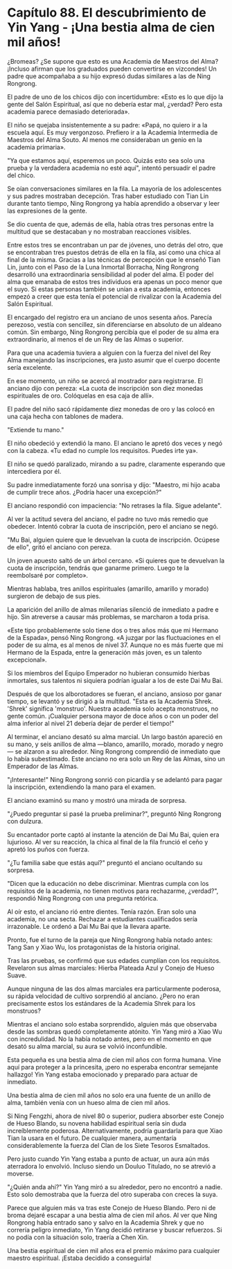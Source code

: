 
# Capítulo 88. El descubrimiento de Yin Yang - ¡Una bestia alma de cien mil años!


¿Bromeas? ¿Se supone que esto es una Academia de Maestros del Alma? ¡Incluso afirman que los graduados pueden convertirse en vizcondes! Un padre que acompañaba a su hijo expresó dudas similares a las de Ning Rongrong.

El padre de uno de los chicos dijo con incertidumbre: «Esto es lo que dijo la gente del Salón Espiritual, así que no debería estar mal, ¿verdad? Pero esta academia parece demasiado deteriorada».

El niño se quejaba insistentemente a su padre: «Papá, no quiero ir a la escuela aquí. Es muy vergonzoso. Prefiero ir a la Academia Intermedia de Maestros del Alma Souto. Al menos me consideraban un genio en la academia primaria».

"Ya que estamos aquí, esperemos un poco. Quizás esto sea solo una prueba y la verdadera academia no esté aquí", intentó persuadir el padre del chico.

Se oían conversaciones similares en la fila. La mayoría de los adolescentes y sus padres mostraban decepción. Tras haber estudiado con Tian Lin durante tanto tiempo, Ning Rongrong ya había aprendido a observar y leer las expresiones de la gente.

Se dio cuenta de que, además de ella, había otras tres personas entre la multitud que se destacaban y no mostraban reacciones visibles.

Entre estos tres se encontraban un par de jóvenes, uno detrás del otro, que se encontraban tres puestos detrás de ella en la fila, así como una chica al final de la misma. Gracias a las técnicas de percepción que le enseñó Tian Lin, junto con el Paso de la Luna Inmortal Borracha, Ning Rongrong desarrolló una extraordinaria sensibilidad al poder del alma. El poder del alma que emanaba de estos tres individuos era apenas un poco menor que el suyo. Si estas personas también se unían a esta academia, entonces empezó a creer que esta tenía el potencial de rivalizar con la Academia del Salón Espiritual.

El encargado del registro era un anciano de unos sesenta años. Parecía perezoso, vestía con sencillez, sin diferenciarse en absoluto de un aldeano común. Sin embargo, Ning Rongrong percibía que el poder de su alma era extraordinario, al menos el de un Rey de las Almas o superior.

Para que una academia tuviera a alguien con la fuerza del nivel del Rey Alma manejando las inscripciones, era justo asumir que el cuerpo docente sería excelente.

En ese momento, un niño se acercó al mostrador para registrarse. El anciano dijo con pereza: «La cuota de inscripción son diez monedas espirituales de oro. Colóquelas en esa caja de allí».

El padre del niño sacó rápidamente diez monedas de oro y las colocó en una caja hecha con tablones de madera.

"Extiende tu mano."

El niño obedeció y extendió la mano. El anciano le apretó dos veces y negó con la cabeza. «Tu edad no cumple los requisitos. Puedes irte ya».

El niño se quedó paralizado, mirando a su padre, claramente esperando que intercediera por él.

Su padre inmediatamente forzó una sonrisa y dijo: "Maestro, mi hijo acaba de cumplir trece años. ¿Podría hacer una excepción?"

El anciano respondió con impaciencia: "No retrases la fila. Sigue adelante".

Al ver la actitud severa del anciano, el padre no tuvo más remedio que obedecer. Intentó cobrar la cuota de inscripción, pero el anciano se negó.

"Mu Bai, alguien quiere que le devuelvan la cuota de inscripción. Ocúpese de ello", gritó el anciano con pereza.

Un joven apuesto saltó de un árbol cercano. «Si quieres que te devuelvan la cuota de inscripción, tendrás que ganarme primero. Luego te la reembolsaré por completo».

Mientras hablaba, tres anillos espirituales (amarillo, amarillo y morado) surgieron de debajo de sus pies.

La aparición del anillo de almas milenarias silenció de inmediato a padre e hijo. Sin atreverse a causar más problemas, se marcharon a toda prisa.

«Este tipo probablemente solo tiene dos o tres años más que mi Hermano de la Espada», pensó Ning Rongrong. «A juzgar por las fluctuaciones en el poder de su alma, es al menos de nivel 37. Aunque no es más fuerte que mi Hermano de la Espada, entre la generación más joven, es un talento excepcional».

Si los miembros del Equipo Emperador no hubieran consumido hierbas inmortales, sus talentos ni siquiera podrían igualar a los de este Dai Mu Bai.

Después de que los alborotadores se fueran, el anciano, ansioso por ganar tiempo, se levantó y se dirigió a la multitud. "Esta es la Academia Shrek. 'Shrek' significa 'monstruo'. Nuestra academia solo acepta monstruos, no gente común. ¡Cualquier persona mayor de doce años o con un poder del alma inferior al nivel 21 debería dejar de perder el tiempo!"

Al terminar, el anciano desató su alma marcial. Un largo bastón apareció en su mano, y seis anillos de alma —blanco, amarillo, morado, morado y negro— se alzaron a su alrededor. Ning Rongrong comprendió de inmediato que lo había subestimado. Este anciano no era solo un Rey de las Almas, sino un Emperador de las Almas.

"¡Interesante!" Ning Rongrong sonrió con picardía y se adelantó para pagar la inscripción, extendiendo la mano para el examen.

El anciano examinó su mano y mostró una mirada de sorpresa.

"¿Puedo preguntar si pasé la prueba preliminar?", preguntó Ning Rongrong con dulzura.

Su encantador porte captó al instante la atención de Dai Mu Bai, quien era lujurioso. Al ver su reacción, la chica al final de la fila frunció el ceño y apretó los puños con fuerza.

"¿Tu familia sabe que estás aquí?" preguntó el anciano ocultando su sorpresa.

"Dicen que la educación no debe discriminar. Mientras cumpla con los requisitos de la academia, no tienen motivos para rechazarme, ¿verdad?", respondió Ning Rongrong con una pregunta retórica.

Al oír esto, el anciano rió entre dientes. Tenía razón. Eran solo una academia, no una secta. Rechazar a estudiantes cualificados sería irrazonable. Le ordenó a Dai Mu Bai que la llevara aparte.

Pronto, fue el turno de la pareja que Ning Rongrong había notado antes: Tang San y Xiao Wu, los protagonistas de la historia original.

Tras las pruebas, se confirmó que sus edades cumplían con los requisitos. Revelaron sus almas marciales: Hierba Plateada Azul y Conejo de Hueso Suave.

Aunque ninguna de las dos almas marciales era particularmente poderosa, su rápida velocidad de cultivo sorprendió al anciano. ¿Pero no eran precisamente estos los estándares de la Academia Shrek para los monstruos?

Mientras el anciano solo estaba sorprendido, alguien más que observaba desde las sombras quedó completamente atónito. Yin Yang miró a Xiao Wu con incredulidad. No la había notado antes, pero en el momento en que desató su alma marcial, su aura se volvió inconfundible.

Esta pequeña es una bestia alma de cien mil años con forma humana. Vine aquí para proteger a la princesita, ¡pero no esperaba encontrar semejante hallazgo! Yin Yang estaba emocionado y preparado para actuar de inmediato.

Una bestia alma de cien mil años no solo era una fuente de un anillo de alma, también venía con un hueso alma de cien mil años.

Si Ning Fengzhi, ahora de nivel 80 o superior, pudiera absorber este Conejo de Hueso Blando, su novena habilidad espiritual sería sin duda increíblemente poderosa. Alternativamente, podría guardarla para que Xiao Tian la usara en el futuro. De cualquier manera, aumentaría considerablemente la fuerza del Clan de los Siete Tesoros Esmaltados.

Pero justo cuando Yin Yang estaba a punto de actuar, un aura aún más aterradora lo envolvió. Incluso siendo un Douluo Titulado, no se atrevió a moverse.

"¿Quién anda ahí?" Yin Yang miró a su alrededor, pero no encontró a nadie. Esto solo demostraba que la fuerza del otro superaba con creces la suya.

Parece que alguien más va tras este Conejo de Hueso Blando. Pero ni de broma dejaré escapar a una bestia alma de cien mil años. Al ver que Ning Rongrong había entrado sano y salvo en la Academia Shrek y que no correría peligro inmediato, Yin Yang decidió retirarse y buscar refuerzos. Si no podía con la situación solo, traería a Chen Xin.

Una bestia espiritual de cien mil años era el premio máximo para cualquier maestro espiritual. ¡Estaba decidido a conseguirla!